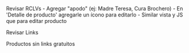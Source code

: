 Revisar RCLVs
	- Agregar "apodo" (ej: Madre Teresa, Cura Brochero)
	- En 'Detalle de producto' agregarle un ícono para editarlo
		- Similar vista y JS que para editar producto

Revisar Links

Productos sin links gratuitos

